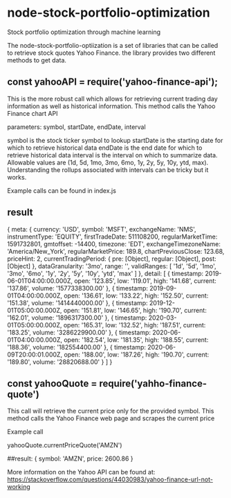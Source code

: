# node-stock-portfolio-optimization
Stock portfolio optimization through machine learning

The node-stock-portfolio-optiization is a set of libraries that can be called to retrieve stock quotes Yahoo Finance.
the library provides two different methods to get data.

## const yahooAPI = require('yahoo-finance-api');

This is the more robust call which allows for retrieving current trading day information as well as historical information.  This
method calls the Yahoo Finance chart API

parameters: symbol, startDate, endDate, interval

symbol is the stock ticker symbol to lookup
startDate is the starting date for which to retrieve historical data
endDate is the end date for which to retrieve historical data
interval is the interval on which to summarize data.  Allowable values are (1d, 5d, 1mo, 3mo, 6mo, 1y, 2y, 5y, 10y, ytd, max). Understanding
the rollups associated with intervals can be tricky but it works.

Example calls can be found in index.js

## result

{
  meta: {
    currency: 'USD',
    symbol: 'MSFT',
    exchangeName: 'NMS',
    instrumentType: 'EQUITY',
    firstTradeDate: 511108200,
    regularMarketTime: 1591732801,
    gmtoffset: -14400,
    timezone: 'EDT',
    exchangeTimezoneName: 'America/New_York',
    regularMarketPrice: 189.8,
    chartPreviousClose: 123.68,
    priceHint: 2,
    currentTradingPeriod: { pre: [Object], regular: [Object], post: [Object] },
    dataGranularity: '3mo',
    range: '',
    validRanges: [
      '1d',  '5d',  '1mo',
      '3mo', '6mo', '1y',
      '2y',  '5y',  '10y',
      'ytd', 'max'
    ]
  },
  detail: [
    {
      timestamp: 2019-06-01T04:00:00.000Z,
      open: '123.85',
      low: '119.01',
      high: '141.68',
      current: '137.86',
      volume: '1577338300.00'
    },
    {
      timestamp: 2019-09-01T04:00:00.000Z,
      open: '136.61',
      low: '133.22',
      high: '152.50',
      current: '151.38',
      volume: '1414440000.00'
    },
    {
      timestamp: 2019-12-01T05:00:00.000Z,
      open: '151.81',
      low: '146.65',
      high: '190.70',
      current: '162.01',
      volume: '1896317300.00'
    },
    {
      timestamp: 2020-03-01T05:00:00.000Z,
      open: '165.31',
      low: '132.52',
      high: '187.51',
      current: '183.25',
      volume: '3286229900.00'
    },
    {
      timestamp: 2020-06-01T04:00:00.000Z,
      open: '182.54',
      low: '181.35',
      high: '188.55',
      current: '188.36',
      volume: '182554400.00'
    },
    {
      timestamp: 2020-06-09T20:00:01.000Z,
      open: '188.00',
      low: '187.26',
      high: '190.70',
      current: '189.80',
      volume: '28820688.00'
    }
  ]
}

## const yahooQuote = require('yahho-finance-quote')

This call will retrieve the current price only for the provided symbol.  This method calls the Yahoo Finance web page and scrapes the
current price

Example call

yahooQuote.currentPriceQuote('AMZN')

##result: 
    { symbol: 'AMZN', price: 2600.86 }


More information on the Yahoo API can be found at:
https://stackoverflow.com/questions/44030983/yahoo-finance-url-not-working


